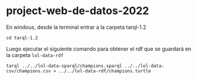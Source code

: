 # project-web-de-datos-2022

En windous, desde la terminal entrar a la carpeta tarql-1.2

 ```cd tarql-1.2``` 

Luego ejecutar el siguiente comando para obtener el rdf que se guardará en la carpeta `lol-data-rdf`

 ```tarql ../../lol-data-sparql/champions.sparql ../../lol-data-csv/champions.csv > ../../lol-data-rdf/champions.turtle```
